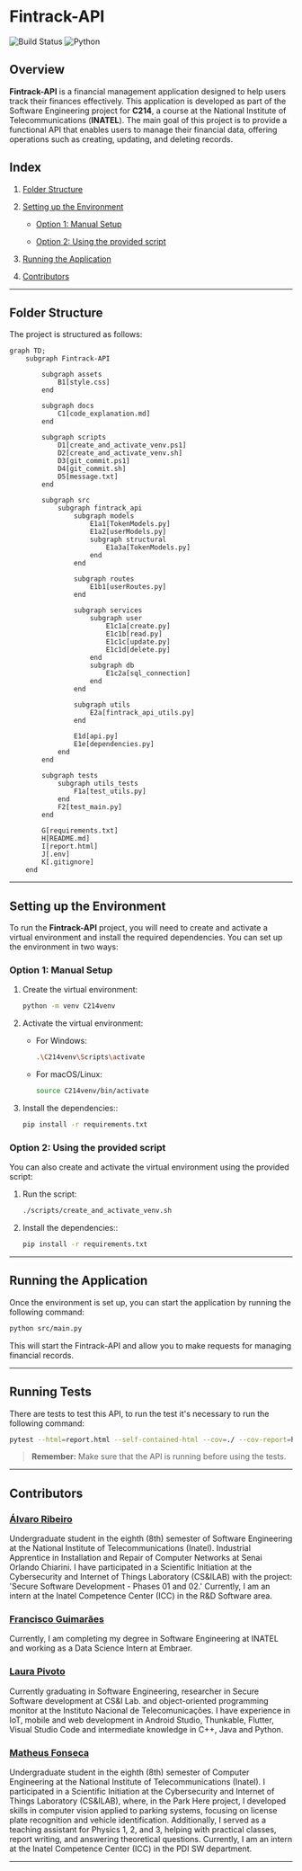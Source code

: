 # Fintrack-API

![Build Status](https://github.com/FranciscoPGuimaraes/Fintrack-API/actions/workflows/tests.yml/badge.svg)
![Python](https://img.shields.io/badge/language-Python-yellow)

## Overview

**Fintrack-API** is a financial management application designed to help users track their finances effectively. This application is developed as part of the Software Engineering project for **C214**, a course at the National Institute of Telecommunications (**INATEL**). The main goal of this project is to provide a functional API that enables users to manage their financial data, offering operations such as creating, updating, and deleting records.

## Index

1. [Folder Structure](#folder-structure)

2. [Setting up the Environment](#setting-up-the-environment)

    - [Option 1: Manual Setup](#option-1-manual-setup)

    - [Option 2: Using the provided script](#option-2-using-the-provided-script)

3. [Running the Application](#running-the-application)

4. [Contributors](#contributors)

---

## Folder Structure

The project is structured as follows:

```mermaid
graph TD;
    subgraph Fintrack-API
        
        subgraph assets
            B1[style.css]
        end
        
        subgraph docs
            C1[code_explanation.md]
        end

        subgraph scripts
            D1[create_and_activate_venv.ps1]
            D2[create_and_activate_venv.sh]
            D3[git_commit.ps1]
            D4[git_commit.sh]
            D5[message.txt]
        end
        
        subgraph src
            subgraph fintrack_api
                subgraph models
                    E1a1[TokenModels.py]
                    E1a2[userModels.py]
                    subgraph structural
                        E1a3a[TokenModels.py]
                    end
                end
                
                subgraph routes
                    E1b1[userRoutes.py]
                end
                
                subgraph services
                    subgraph user
                        E1c1a[create.py]
                        E1c1b[read.py]
                        E1c1c[update.py]
                        E1c1d[delete.py]
                    end
                    subgraph db
                        E1c2a[sql_connection]
                    end
                end

                subgraph utils
                    E2a[fintrack_api_utils.py]
                end
                
                E1d[api.py]
                E1e[dependencies.py]
            end
        end
        
        subgraph tests
            subgraph utils_tests
                F1a[test_utils.py]
            end
            F2[test_main.py]
        end

        G[requirements.txt]
        H[README.md]
        I[report.html]
        J[.env]
        K[.gitignore]
    end
```

---

## Setting up the Environment

To run the **Fintrack-API** project, you will need to create and activate a virtual environment and install the required dependencies. You can set up the environment in two ways:

### Option 1: Manual Setup

1. Create the virtual environment:
    ```bash
    python -m venv C214venv
    ```

2. Activate the virtual environment:
    - For Windows:
        ```bash
        .\C214venv\Scripts\activate
        ```

    - For macOS/Linux:
        ```bash
        source C214venv/bin/activate
         ```

3. Install the dependencies::
    ```bash
    pip install -r requirements.txt
    ```

### Option 2: Using the provided script

You can also create and activate the virtual environment using the provided script:

1. Run the script:
    ```bash
    ./scripts/create_and_activate_venv.sh
    ```

2. Install the dependencies::
    ```bash
    pip install -r requirements.txt
    ```

---

## Running the Application

Once the environment is set up, you can start the application by running the following command:

```bash
python src/main.py
```

This will start the Fintrack-API and allow you to make requests for managing financial records.

---

## Running Tests

There are tests to test this API, to run the test it's necessary to run the following command:

```bash
pytest --html=report.html --self-contained-html --cov=./ --cov-report=html --log-cli-level=INFO --log-file=logfile.log --log-file-level=DEBUG
```

> **Remember:** Make sure that the API is running before using the tests.

---

## Contributors

### [Álvaro Ribeiro](https://github.com/AlvaroLucioRibeiro)

Undergraduate student in the eighth (8th) semester of Software Engineering at the National Institute of Telecommunications (Inatel). Industrial Apprentice in Installation and Repair of Computer Networks at Senai Orlando Chiarini. I have participated in a Scientific Initiation at the Cybersecurity and Internet of Things Laboratory (CS&ILAB) with the project: 'Secure Software Development - Phases 01 and 02.' Currently, I am an intern at the Inatel Competence Center (ICC) in the R&D Software area.

### [Francisco Guimarães](https://github.com/FranciscoPGuimaraes)
Currently, I am completing my degree in Software Engineering at INATEL and working as a Data Science Intern at Embraer.

### [Laura Pivoto](https://github.com/LauraPivoto)

Currently graduating in Software Engineering, researcher in Secure Software development at CS&I Lab. and object-oriented programming monitor at the Instituto Nacional de Telecomunicações. I have experience in IoT, mobile and web development in Android Studio, Thunkable, Flutter, Visual Studio Code and intermediate knowledge in C++, Java and Python.

### [Matheus Fonseca](https://github.com/matheusAFONSECA)

Undergraduate student in the eighth (8th) semester of Computer Engineering at the National Institute of Telecommunications (Inatel). I participated in a Scientific Initiation at the Cybersecurity and Internet of Things Laboratory (CS&ILAB), where, in the Park Here project, I developed skills in computer vision applied to parking systems, focusing on license plate recognition and vehicle identification. Additionally, I served as a teaching assistant for Physics 1, 2, and 3, helping with practical classes, report writing, and answering theoretical questions. Currently, I am an intern at the Inatel Competence Center (ICC) in the PDI SW department.


--- 
